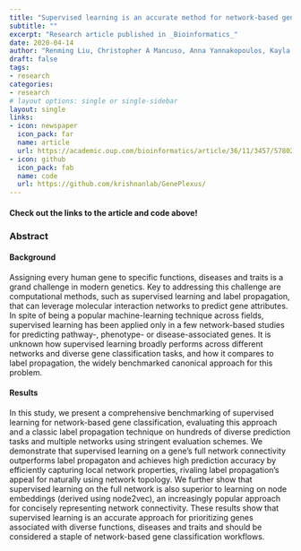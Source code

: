 ```yaml
---
title: "Supervised learning is an accurate method for network-based gene classification"
subtitle: ""
excerpt: "Research article published in _Bioinformatics_"
date: 2020-04-14
author: "Renming Liu, Christopher A Mancuso, Anna Yannakopoulos, Kayla A Johnson, Arjun Krishnan"
draft: false
tags:
- research
categories:
- research
# layout options: single or single-sidebar
layout: single
links:
- icon: newspaper
  icon_pack: far
  name: article
  url: https://academic.oup.com/bioinformatics/article/36/11/3457/5780279/
- icon: github
  icon_pack: fab
  name: code
  url: https://github.com/krishnanlab/GenePlexus/
---
```


#### Check out the links to the article and code above!

### Abstract
#### Background
Assigning every human gene to specific functions, diseases and traits is a grand challenge in modern genetics. Key to addressing this challenge are computational methods, such as supervised learning and label propagation, that can leverage molecular interaction networks to predict gene attributes. In spite of being a popular machine-learning technique across fields, supervised learning has been applied only in a few network-based studies for predicting pathway-, phenotype- or disease-associated genes. It is unknown how supervised learning broadly performs across different networks and diverse gene classification tasks, and how it compares to label propagation, the widely benchmarked canonical approach for this problem.

#### Results
In this study, we present a comprehensive benchmarking of supervised learning for network-based gene classification, evaluating this approach and a classic label propagation technique on hundreds of diverse prediction tasks and multiple networks using stringent evaluation schemes. We demonstrate that supervised learning on a gene’s full network connectivity outperforms label propagaton and achieves high prediction accuracy by efficiently capturing local network properties, rivaling label propagation’s appeal for naturally using network topology. We further show that supervised learning on the full network is also superior to learning on node embeddings (derived using node2vec), an increasingly popular approach for concisely representing network connectivity. These results show that supervised learning is an accurate approach for prioritizing genes associated with diverse functions, diseases and traits and should be considered a staple of network-based gene classification workflows.





